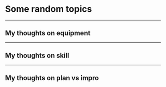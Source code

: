 # Some random topics
---
## My thoughts on equipment

---
## My thoughts on skill

---
## My thoughts on plan vs impro

